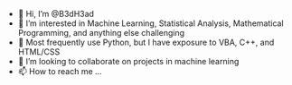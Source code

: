 - 👋 Hi, I’m @B3dH3ad
- 👀 I’m interested in Machine Learning, Statistical Analysis, Mathematical Programming, and anything else challenging
- 🌱 Most frequently use Python, but I have exposure to VBA, C++, and HTML/CSS
- 💞️ I’m looking to collaborate on projects in machine learning
- 📫 How to reach me ...

<!---
B3dH3ad/B3dH3ad is a ✨ special ✨ repository because its `README.md` (this file) appears on your GitHub profile.
You can click the Preview link to take a look at your changes.
--->
